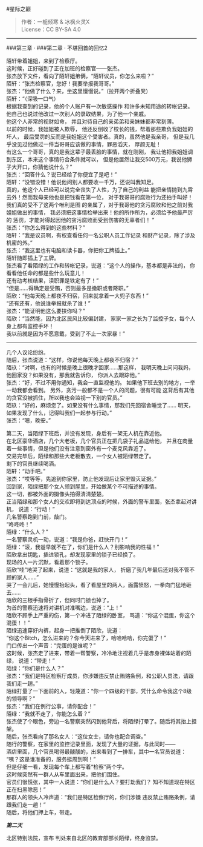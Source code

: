 #星际之巅
>作者：一栀倾寒 & 冰枫火灵X  
>License：CC BY-SA 4.0  

****

###第三章 · ###第二章 · 不堪回首的回忆2

陌轩带着姐姐，来到了检察厅。  
这时候，正好碰到了正在加班的检察官——张杰。  
张杰放下文件，看向了陌轩姐弟俩，“陌轩议员，你怎么来啦？”  
陌轩：“张杰检察官，您好！我要举报我哥哥。”  
张杰：“他做了什么？来，坐这里慢慢说。”（拉开两个折叠凳）  
陌轩：“（深吸一口气）  
根据我查到的记录，他的个人账户有一次敏感操作
和许多未知用途的转帐记录。  
他自己也说过他改过一次别人的录取结果，为了他一个亲戚。  
他这个人非常的视财如命，
并且对待自己的亲弟弟和亲妹妹都非常刻薄。  
以前的时候，我姐姐被人欺辱，
他还反倒收了校长的钱，帮着那些欺负我姐姐的坏人，
最后受罚的反而是我姐姐这个受害者。真的，虽然他是我亲哥，
但是我几乎没见过他做过一件当哥哥应该做的事情，罪恶滔天，
厚颜无耻！  
有这么一个哥哥，真的是我这辈子最丢脸的事情，就在刚刚，
我让他把我姐姐调到东区，本来这个事情符合条件就可以，
但是他居然让我交500万元，我说他狮子大开口，你猜他说什么？”  
张杰：“回答什么？说已经给了你便宜了是吧！”  
陌轩：“没错没错！他说他问别人都要收一千万，还说叫我知足。  
真的，他这个人已经可以说完全丧失了人性，为了自己的利益
能把亲情抛到九霄云外！然而我母亲他也是把钱看在第一位，
对于我哥哥的腐败行为还拍手叫好！我们真的受不了这两个唯利是图
的亲属了，对于我哥他的贪污腐败和他之前对我姐姐做出的事情，
我必须把这事情检举出来！他的所作所为，必须给予他最严厉的
惩罚，才能对得起因他的贪污腐败而受到伤害的无辜者们！
”  
张杰：“你怎么得到的这些材料？”  
陌轩：“我是议员啊，有权查看任何一名公职人员工作记录
和财产记录，除了涉及机密的外。”  
张杰：“我这里也有电脑和读卡器，你把你工牌插上。”  
陌轩随即插上了工牌。  
张杰看了看陌绿的工作和转帐记录，说道：“这个人的操作，基本都是非法的，
你看看他任命的都是些什么玩意儿！  
还有动考核结果，渎职罪是铁定有了！”  
“但是……得确定是受贿，否则最多是撤职或者降职。”  
陌欣：“他每天晚上都夜不归宿，回来就拿着一大兜子东西！”   
“还有还有，他说谁举报就杀了谁！”   
张杰：“能证明他这么要挟你吗？”  
陌欣：“当然能，因为北区民风比较偏封建，
家家一家之长为了监控子女，每个人身上都有监控手环！  
我以前就是因为不愿意戴，受到了不止一次家暴！”  

****
几个人议论纷纷。  
随后，张杰说道：“这样，你说他每天晚上都夜不归宿？”  
陌玖：“对啊，也有的时候是晚上很晚才回家……那这样，
我明天晚上问问我妈，他回家没？如果没有，那我就告诉你，
你派人去跟踪他。”  
张杰：“好，不过不用你通知，我会一直监视他的。
如果他下班去别的地方，一举一动我都会看到。
另外，贪污一般都不是一个人的问题，很有可能
这背后有其他的贪官没被抓住，所以我也会监视一下别的官员。”  
陌玖：“好的，麻烦您了。如果没有什么事情，那我们先回宿舍睡觉了……
明天，如果发现了什么，记得叫我们一起参与行动。”  
张杰：“嗯，晚安。”  

第二天，当陌绿下班后，并没有发现，身后有一架无人机在靠近他。  
在北区豪华酒店，几个大老板，几个官员正在把几袋子礼品送给他，
并且在商量着一些事情，但是他们没有注意到窗外有一个麦克风靠近了。  
交易完毕后，陌绿和那些大老板散去，一个女人被陌绿带走了。  
剩下的官员继续喝酒。  
陌轩：“动手吧。”  
张杰：“哎等等，先追到你家里，防止他发现后让家里毁灭证据。”  
回到家，陌绿把那个女人领到屋里，开始做某个不可描述的事情。  
这一切，都被外面的摄像头拍得清清楚楚。  
正当陌绿和那个女人的交欢即将到达顶点的时候，外面的警车里面，张杰拿起对讲机，
说道：“行动！”  
几名警察跑到门前，敲门。  
“咚咚咚！”  
陌绿：“什么人？”  
一名警察灵机一动，说道：“我是你爸，赶快开门！”  
陌绿：“滚，我爸早就不在了，你们是什么人？别影响我的性福！”  
陌欣拿出钥匙，插进锁孔，却发现家里的锁子已经换了。  
现场的人一片沉默，看着那个锁子。  
陌欣“哇”地哭了起来，说道：“这就是我的家人，
折磨了我几年最后还对我不管不顾的家人……”  
哭了一会儿后，她慢慢抬起头，看了看屋里的两人，面露愤怒，一拳向门猛地砸去……  
陌欣的三根手指骨折了，但同时门锁也掉了。  
为首的警察迅速将对讲机对准嘴边，说道：“上！”  
陌欣不顾手上严重的伤，第一个冲进了陌绿的卧室，
骂道：“你这个混蛋，你这个混蛋！！”  
陌绿迅速穿好内裤，起身一把推倒了陌欣，说道：  
“你这个Bitch，怎么进来的？你今天进来了，哈哈哈哈，你完蛋了！”  
门口传出一个声音：“完蛋的是谁呢？”  
这时候，张杰走了进来，带着一帮警察，冷冷地注视着几乎是赤身裸体站着的陌绿，
说道：“带走！”  
陌绿：“你们是什么人？”  
张杰：“我们是特区检察厅成员，你涉嫌违反禁止贿赂条例，和公职人员法，请跟我们走一趟。”  
陌绿打量了一下面前的人，轻蔑道：“你一个四级的干部，凭什么命令我这个8级的领导啊？”  
张杰：“我们在例行公事，请你配合！”  
陌绿：“我就不走了，你能怎么着？”  
张杰使了个眼色，旁边一名警察突然闪到他背后，将陌绿打晕了。随后将其抬上担架。  
随后，张杰看向了那名女人：“这位女士，请你也配合调查。”  
随行的警察，在家里的监控记录里面，发现了大量的证据，与此同时——  
酒店里面，几个官员喝得最醺醺的，出来看到了一排车，其中一名官员说道：  
“咦？这是谁准备的，服务挺周到啊！”  
但是仔细一看，发现每个车上都写着“检察”两个字。  
这时候突然有一群人从车里面出来，把他们围住。  
官员们很慌张，其中一人说道：“你们是什么人？要打劫我们？
知不知道现在特区正在扫黑除恶！”  
那群人的领头人冷声道：“我们是特区检察厅的，你们涉嫌
违反禁止贿赂条例，请跟我们走一趟！”  
随后，将他们押上车，带走。

***第二天***

北区特别法院，宣布
判处来自北区的教育部部长陌绿，终身监禁。  



